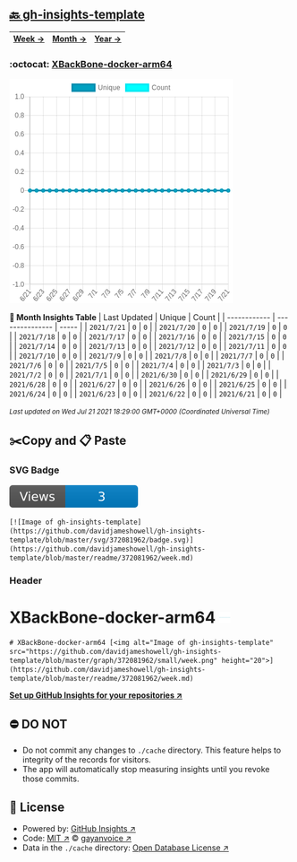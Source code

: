 ## [🔙 gh-insights-template](https://github.com/davidjameshowell/gh-insights-template)
| [**Week →**](https://github.com/davidjameshowell/gh-insights-template/blob/master/readme/372081962/week.md) | [**Month →**](https://github.com/davidjameshowell/gh-insights-template/blob/master/readme/372081962/month.md) | [**Year →**](https://github.com/davidjameshowell/gh-insights-template/blob/master/readme/372081962/year.md) |
 | ------------ | --------------- | ----- |

### :octocat: [XBackBone-docker-arm64](https://github.com/davidjameshowell/XBackBone-docker-arm64)
![Image of gh-insights-template](https://github.com/davidjameshowell/gh-insights-template/blob/master/graph/372081962/large/month.png)

**:calendar: Month Insights Table**
| Last Updated | Unique | Count |
 | ------------ | --------------- | ----- |
 | `2021/7/21` |  `0` | `0` |
 | `2021/7/20` |  `0` | `0` |
 | `2021/7/19` |  `0` | `0` |
 | `2021/7/18` |  `0` | `0` |
 | `2021/7/17` |  `0` | `0` |
 | `2021/7/16` |  `0` | `0` |
 | `2021/7/15` |  `0` | `0` |
 | `2021/7/14` |  `0` | `0` |
 | `2021/7/13` |  `0` | `0` |
 | `2021/7/12` |  `0` | `0` |
 | `2021/7/11` |  `0` | `0` |
 | `2021/7/10` |  `0` | `0` |
 | `2021/7/9` |  `0` | `0` |
 | `2021/7/8` |  `0` | `0` |
 | `2021/7/7` |  `0` | `0` |
 | `2021/7/6` |  `0` | `0` |
 | `2021/7/5` |  `0` | `0` |
 | `2021/7/4` |  `0` | `0` |
 | `2021/7/3` |  `0` | `0` |
 | `2021/7/2` |  `0` | `0` |
 | `2021/7/1` |  `0` | `0` |
 | `2021/6/30` |  `0` | `0` |
 | `2021/6/29` |  `0` | `0` |
 | `2021/6/28` |  `0` | `0` |
 | `2021/6/27` |  `0` | `0` |
 | `2021/6/26` |  `0` | `0` |
 | `2021/6/25` |  `0` | `0` |
 | `2021/6/24` |  `0` | `0` |
 | `2021/6/23` |  `0` | `0` |
 | `2021/6/22` |  `0` | `0` |
 | `2021/6/21` |  `0` | `0` |

<small><i>Last updated on Wed Jul 21 2021 18:29:00 GMT+0000 (Coordinated Universal Time)</i></small>

## ✂️Copy and 📋 Paste
### SVG Badge
[![Image of gh-insights-template](https://github.com/davidjameshowell/gh-insights-template/blob/master/svg/372081962/badge.svg)](https://github.com/davidjameshowell/gh-insights-template/blob/master/readme/372081962/week.md)
```readme
[![Image of gh-insights-template](https://github.com/davidjameshowell/gh-insights-template/blob/master/svg/372081962/badge.svg)](https://github.com/davidjameshowell/gh-insights-template/blob/master/readme/372081962/week.md)
```
### Header
# XBackBone-docker-arm64 [<img alt="Image of gh-insights-template" src="https://github.com/davidjameshowell/gh-insights-template/blob/master/graph/372081962/small/week.png" height="20">](https://github.com/davidjameshowell/gh-insights-template/blob/master/readme/372081962/week.md)
```readme
# XBackBone-docker-arm64 [<img alt="Image of gh-insights-template" src="https://github.com/davidjameshowell/gh-insights-template/blob/master/graph/372081962/small/week.png" height="20">](https://github.com/davidjameshowell/gh-insights-template/blob/master/readme/372081962/week.md)
```
[**Set up GitHub Insights for your repositories ↗️**](https://github.com/gayanvoice/github-insights)
## ⛔ DO NOT
- Do not commit any changes to `./cache` directory. This feature helps to integrity of the records for visitors.
- The app will automatically stop measuring insights until you revoke those commits.
## 📄 License
- Powered by: [GitHub Insights ↗️](https://github.com/gayanvoice/github-insights)
- Code: [MIT ↗️](./LICENSE) © [gayanvoice ↗️](https://github.com/gayanvoice)
- Data in the `./cache` directory: [Open Database License ↗️](https://opendatacommons.org/licenses/odbl/1-0/)